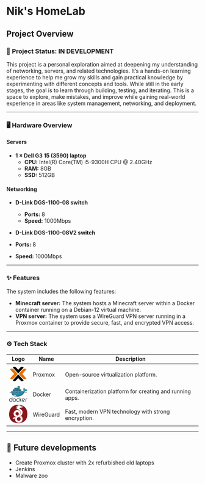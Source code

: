 # Nik's HomeLab

## Project Overview

### 🚀 Project Status: **IN DEVELOPMENT**

This project is a personal exploration aimed at deepening my understanding of networking, servers, and related technologies. It’s a hands-on learning experience to help me grow my skills and gain practical knowledge by experimenting with different concepts and tools. While still in the early stages, the goal is to learn through building, testing, and iterating. This is a space to explore, make mistakes, and improve while gaining real-world experience in areas like system management, networking, and deployment.

---

### 🖥️ Hardware Overview

#### Servers
- **1 × Dell G3 15 (3590) laptop**  
  - **CPU:** Intel(R) Core(TM) i5-9300H CPU @ 2.40GHz  
  - **RAM:** 8GB  
  - **SSD:** 512GB  

#### Networking
- **D-Link DGS-1100-08 switch**  
  - **Ports:** 8  
  - **Speed:** 1000Mbps

 - **D-Link DGS-1100-08V2 switch**  
  - **Ports:** 8  
  - **Speed:** 1000Mbps  

---

### ✨ Features

The system includes the following features:
- **Minecraft server:** The system hosts a Minecraft server within a Docker container running on a Debian-12 virtual machine.
- **VPN server:** The system uses a WireGuard VPN server running in a Proxmox container to provide secure, fast, and encrypted VPN access.

---

### ⚙️ Tech Stack  

| Logo                                                                                 | Name      | Description                      |
|--------------------------------------------------------------------------------------|------------|----------------------------------|
| <img src="Images/proxmox_logo.png" alt="Proxmox Logo" width="50" />                  | Proxmox   | Open-source virtualization platform. |
| <img src="Images/docker_logo.png" alt="Docker Logo" width="50" />                   | Docker    | Containerization platform for creating and running apps. |
| <img src="Images/wireguard_logo.png" alt="WireGuard Logo" width="50" />              | WireGuard | Fast, modern VPN technology with strong encryption. |

---

## 🚀 Future developments
- Create Proxmox cluster with 2x refurbished old laptops
- Jenkins
- Malware zoo